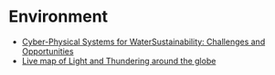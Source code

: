 # Environment

- [Cyber-Physical Systems for WaterSustainability: Challenges and Opportunities](https://www.cs.montana.edu/yang/paper/water.pdf)
- [Live map of Light and Thundering around the globe](https://map.blitzortung.org/)
